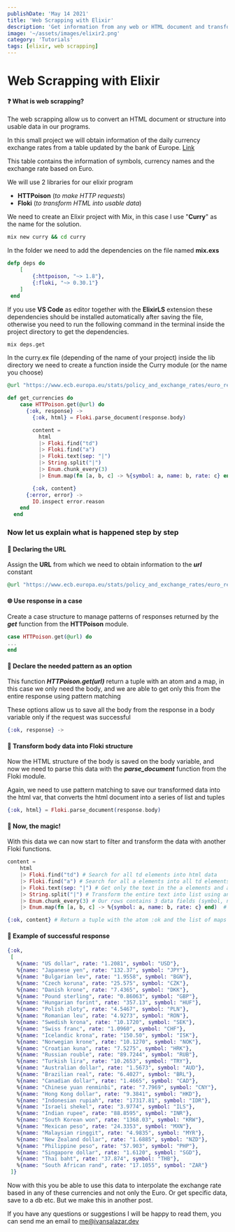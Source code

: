 ```yaml
---
publishDate: 'May 14 2021'
title: 'Web Scrapping with Elixir'
description: 'Get information from any web or HTML document and transform it to usable data'
image: '~/assets/images/elixir2.png'
category: 'Tutorials'
tags: [elixir, web scrapping]
---
```


# Web Scrapping with Elixir

#### ❓ What is web scrapping?


The web scrapping allow us to convert an HTML document or structure into usable data in our programs.

In this small project we will obtain information of the daily currency exchange rates from a table updated by the bank of Europe. [Link](https://www.ecb.europa.eu/stats/policy_and_exchange_rates/euro_reference_exchange_rates/html/index.en.html)

This table contains the information of symbols, currency names and the exchange rate based on Euro.

We will use 2 libraries for our elixir program

- **HTTPoison** (_to make HTTP requests_)
- **Floki** (_to transform HTML into usable data_)

We need to create an Elixir project with Mix, in this case I use "**Curry**" as the name for the solution.

```bash
mix new curry && cd curry
```

In the folder we need to add the dependencies on the file named **mix.exs**

```elixir
defp deps do
    [
        {:httpoison, "~> 1.8"},
        {:floki, "~> 0.30.1"}
    ]
 end
```

If you use **VS Code** as editor together with the **ElixirLS** extension these dependencies should be installed automatically after saving the file, otherwise you need to run the following command in the terminal inside the project directory to get the dependencies.

```bash
mix deps.get
```

In the curry.ex file (depending of the name of your project) inside the lib directory we need to create a function inside the Curry module (or the name you choose)

```elixir
@url "https://www.ecb.europa.eu/stats/policy_and_exchange_rates/euro_reference_exchange_rates/html/index.en.html"

def get_currencies do
    case HTTPoison.get(@url) do
      {:ok, response} ->
        {:ok, html} = Floki.parse_document(response.body)

        content =
          html
          |> Floki.find("td")
          |> Floki.find("a")
          |> Floki.text(sep: "|")
          |> String.split("|")
          |> Enum.chunk_every(3)
          |> Enum.map(fn [a, b, c] -> %{symbol: a, name: b, rate: c} end)

        {:ok, content}
      {:error, error} ->
        IO.inspect error.reason
    end
  end
```

### Now let us explain what is happened step by step

#### 🔗 Declaring the URL

Assign the **URL** from which we need to obtain information to the ***url*** constant

```elixir
@url "https://www.ecb.europa.eu/stats/policy_and_exchange_rates/euro_reference_exchange_rates/html/index.en.html"
```

#### 🌐 Use response in a case

Create a case structure to manage patterns of responses returned by the ***get*** function from the **HTTPoison** module.

```elixir
case HTTPoison.get(@url) do
...
end
```

#### 🌚 Declare the needed pattern as an option

This function **_HTTPoison.get(url)_** return a tuple with an atom and a map, in this case we only need the body, and we are able to get only this from the entire response using pattern matching

These options allow us to save all the body from the response in a body variable only if the request was successful

```elixir
{:ok, response} ->
```
#### 🌝 Transform body data into Floki structure

Now the HTML structure of the body is saved on the body variable, and now we need to parse this data with the ***parse_document*** function from the Floki module.

Again, we need to use pattern matching to save our transformed data into the html var, that converts the html document into a series of list and tuples 

```elixir
{:ok, html} = Floki.parse_document(response.body)
```

#### 🔮 Now, the magic!

With this data we can now start to filter and transform the data with another Floki functions.


```elixir
content =
    html
    |> Floki.find("td") # Search for all td elements into html data
    |> Floki.find("a") # Search for all a elements into all td elements finded previously
    |> Floki.text(sep: "|") # Get only the text in the a elements and add | character as separator between all occurrences.
    |> String.split("|") # Transform the entire text into list using and deleting the separator character from previous function.
    |> Enum.chunk_every(3) # Our rows contains 3 data fields (symbol, name, rate) so split the list into sublists of 3 elements
    |> Enum.map(fn [a, b, c] -> %{symbol: a, name: b, rate: c} end)  # Transform the list of lists into a list of maps.

{:ok, content} # Return a tuple with the atom :ok and the list of maps
```

#### 📄 Example of successful response

```elixir
{:ok,
 [
   %{name: "US dollar", rate: "1.2081", symbol: "USD"},
   %{name: "Japanese yen", rate: "132.37", symbol: "JPY"},
   %{name: "Bulgarian lev", rate: "1.9558", symbol: "BGN"},
   %{name: "Czech koruna", rate: "25.575", symbol: "CZK"},
   %{name: "Danish krone", rate: "7.4365", symbol: "DKK"},
   %{name: "Pound sterling", rate: "0.86063", symbol: "GBP"},
   %{name: "Hungarian forint", rate: "357.13", symbol: "HUF"},
   %{name: "Polish zloty", rate: "4.5467", symbol: "PLN"},
   %{name: "Romanian leu", rate: "4.9273", symbol: "RON"},
   %{name: "Swedish krona", rate: "10.1720", symbol: "SEK"},
   %{name: "Swiss franc", rate: "1.0960", symbol: "CHF"},
   %{name: "Icelandic krona", rate: "150.50", symbol: "ISK"},
   %{name: "Norwegian krone", rate: "10.1270", symbol: "NOK"},
   %{name: "Croatian kuna", rate: "7.5275", symbol: "HRK"},
   %{name: "Russian rouble", rate: "89.7244", symbol: "RUB"},
   %{name: "Turkish lira", rate: "10.2653", symbol: "TRY"},
   %{name: "Australian dollar", rate: "1.5673", symbol: "AUD"},
   %{name: "Brazilian real", rate: "6.4027", symbol: "BRL"},
   %{name: "Canadian dollar", rate: "1.4665", symbol: "CAD"},
   %{name: "Chinese yuan renminbi", rate: "7.7969", symbol: "CNY"},
   %{name: "Hong Kong dollar", rate: "9.3841", symbol: "HKD"},
   %{name: "Indonesian rupiah", rate: "17317.81", symbol: "IDR"},
   %{name: "Israeli shekel", rate: "3.9774", symbol: "ILS"},
   %{name: "Indian rupee", rate: "88.8595", symbol: "INR"},
   %{name: "South Korean won", rate: "1368.03", symbol: "KRW"},
   %{name: "Mexican peso", rate: "24.3353", symbol: "MXN"},
   %{name: "Malaysian ringgit", rate: "4.9835", symbol: "MYR"},
   %{name: "New Zealand dollar", rate: "1.6885", symbol: "NZD"}, 
   %{name: "Philippine peso", rate: "57.903", symbol: "PHP"},
   %{name: "Singapore dollar", rate: "1.6120", symbol: "SGD"},
   %{name: "Thai baht", rate: "37.874", symbol: "THB"},
   %{name: "South African rand", rate: "17.1055", symbol: "ZAR"}
 ]}
```

Now with this you be able to use this data to interpolate the exchange rate based in any of these currencies and not only the Euro. Or get specific data, save to a db etc. But we make this in another post.

If you have any questions or suggestions I will be happy to read them, you can send me an email to [me@ivansalazar.dev](mailto:me@ivansalazar.dev)